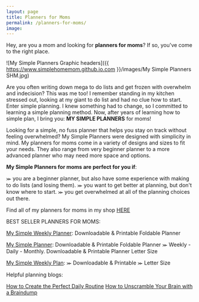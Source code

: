 ```yaml
---
layout: page
title: Planners for Moms
permalink: /planners-for-moms/
image: 
---
```


Hey, are you a mom and looking for <b>planners for moms</b>? If so, you've come to the right place.

![My Simple Planners Graphic headers]({{ https://www.simplehomemom.github.io.com }}/images/My Simple Planners SHM.jpg) 

Are you often writing down mega to do lists and get frozen with overwhelm and indecision? This was me too! I remember standing in my kitchen stressed out, looking at my giant to do list and had no clue how to start. Enter simple planning. I knew something had to change, so I committed to learning a simple planning method. Now, after years of learning how to simple plan, I bring you: <b>MY SIMPLE PLANNERS</b> for moms! 

Looking for a simple, no fuss planner that helps you stay on track without feeling overwhelmed? My Simple Planners were designed with simplicity in mind. My planners for moms come in a variety of designs and sizes to fit your needs. They also range from very beginner planner to a more advanced planner who may need more space and options.

<b>My Simple Planners for moms are perfect for you if</b>:

⪼ you are a beginner planner, but also have some experience with making to do lists (and losing them).
⪼ you want to get better at planning, but don't know where to start.
⪼ you get overwhelmed at all of the planning choices out there.

Find all of my planners for moms in my shop [HERE](https://www.etsy.com/shop/simplehomemomshop)

BEST SELLER PLANNERS FOR MOMS:

[My Simple Weekly Planner](https://www.etsy.com/listing/1258129220/my-simple-weekly-planner-downloadable): Downloadable & Printable Foldable Planner

[My Simple Planner](https://www.etsy.com/listing/1240323193/my-simple-planner-weekly-daily-monthly): Downloadable & Printable Foldable Planner ⪼ Weekly - Daily - Monthly. Downloadable & Printable Planner Letter Size

[My Simple Weekly Plan](https://www.etsy.com/listing/1368777999/my-simple-weekly-plan-downloadable): ⪼ Downloadable & Printable ⪼ Letter Size



Helpful planning blogs:

[How to Create the Perfect Daily Routine](https://www.simplehomemom.com/how-to-create-the-perfect-daily-routine/)
[How to Unscramble Your Brain with a Braindump](https://www.simplehomemom.com/how-to-unscramble-your-brain-with-a-braindump/)

